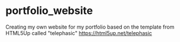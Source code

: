 # portfolio_website
Creating my own website for my portfolio based on the template from HTML5Up called "telephasic" https://html5up.net/telephasic
